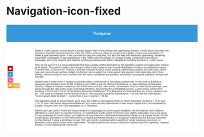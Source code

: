 # Navigation-icon-fixed
![alt text](https://github.com/Beingyourself-shrey/Navigation-icon-fixed/blob/master/screencapture-localhost-3006-abc-html-2018-11-07-02_37_51.png)

